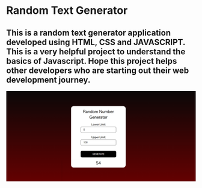 # **Random Text Generator**

## This is a random text generator application developed using HTML, CSS and JAVASCRIPT. This is a very helpful project to understand the basics of Javascript. Hope this project helps other developers who are starting out their web development journey.

![Screenshot](Screenshot.png)
